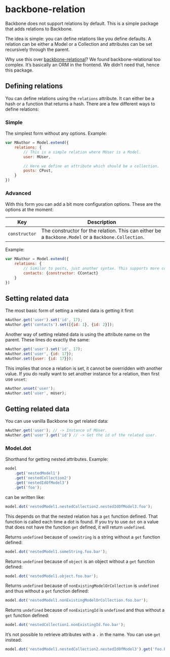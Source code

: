 # backbone-relation

Backbone does not support relations by default. This is a simple package that adds relations to Backbone.

The idea is simple: you can define relations like you define defaults. A relation can be either a Model or a Collection and attributes can be set recursively through the parent.

Why use this over [backbone-relational](http://backbonerelational.org/)?
We found backbone-relational too complex. Itʼs basically an ORM in the frontend. We didnʼt need that, hence this package.

## Defining relations

You can define relations using the `relations` attribute. It can either be a hash or a function that returns a hash. There are a few different ways to define relations:

### Simple

The simplest form without any options. Example:

```js
var MAuthor = Model.extend({
    relations: {
        // This is a simple relation where MUser is a Model.
        user: MUser,

        // Here we define an attribute which should be a collection.
        posts: CPost,
    }
})
```

### Advanced

With this form you can add a bit more configuration options. These are the options at the moment:

| Key | Description |
| --- | ----------- |
| `constructor` | The constructor for the relation. This can either be a `Backbone.Model` or a `Backbone.Collection`.

Example:

```js
var MAuthor = Model.extend({
    relations: {
        // Similar to posts, just another syntax. This supports more complex configuration options.
        contacts: {constructor: CContact}
    }
})
```

## Setting related data

The most basic form of setting a related data is getting it first:

```js
mAuthor.get('user').set('id', 17);
mAuthor.get('contacts').set([{id: 1}, {id: 2}]);
```

Another way of setting related data is using the attribute name on the parent. These lines do exactly the same:

```js
mAuthor.get('user').set('id', 17);
mAuthor.set('user', {id: 17});
mAuthor.set({user: {id: 17}});
```

This implies that once a relation is set, it cannot be overridden with another value. If you do really want to set another instance for a relation, then first use `unset`:

```js
mAuthor.unset('user');
mAuthor.set('user', mUser);
```

## Getting related data

You can use vanilla Backbone to get related data:

```js
mAuther.get('user'); // -> Instance of MUser.
mAuther.get('user').get('id') // -> Get the id of the related user.
```

### Model.dot

Shorthand for getting nested attributes. Example:

```js
model
    .get('nestedModel1')
    .get('nestedCollection2')
    .get('nestedIdOfModel3')
    .get('foo');
```

can be written like:

```js
model.dot('nestedModel1.nestedCollection2.nestedIdOfModel3.foo');
```

This depends on that the nested relation has a `get` function defined. That function is called each time a dot is found. If you try to use `dot` on a value that does not have the function `get` defined, it will return `undefined`.

Returns `undefined` because of `someString` is a string without a `get` function defined:

```js
model.dot('nestedModel1.someString.foo.bar');
```

Returns `undefined` because of `object` is an object without a `get` function defined:

```js
model.dot('nestedModel1.object.foo.bar');
```

Returns `undefined` because of `nonExistingModelOrCollection` is `undefined` and thus without a `get` function defined:

```js
model.dot('nestedModel1.nonExistingModelOrCollection.foo.bar');
```

Returns `undefined` because of `nonExistingId` is `undefined` and thus without a `get` function defined:

```js
model.dot('nestedCollection1.nonExistingId.foo.bar');
```

Itʼs not possible to retrieve attributes with a `.` in the name. You can use `get` instead:

```js
model.dot('nestedModel1.nestedCollection2.nestedIdOfModel3').get('foo.bar');
```
